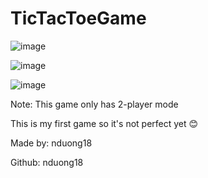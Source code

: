 # TicTacToeGame

![image](https://github.com/user-attachments/assets/154d5b3d-a086-4545-aa4e-f74e73fd152a)

![image](https://github.com/user-attachments/assets/9ddf45b9-4a46-4790-aa0c-69a422790a72)

![image](https://github.com/user-attachments/assets/4fef405e-6655-43ee-94d9-be6c623e9560)

Note: This game only has 2-player mode

This is my first game so it's not perfect yet 😊

Made by: nduong18

Github: nduong18
